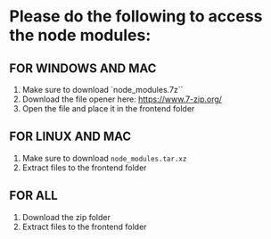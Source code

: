 # Please do the following to access the node modules:

## FOR WINDOWS AND MAC
1. Make sure to download `node_modules.7z``
2. Download the file opener here: https://www.7-zip.org/
3. Open the file and place it in the frontend folder

## FOR LINUX AND MAC
1. Make sure to download `node_modules.tar.xz`
2. Extract files to the frontend folder

## FOR ALL
1. Download the zip folder
2. Extract files to the frontend folder
